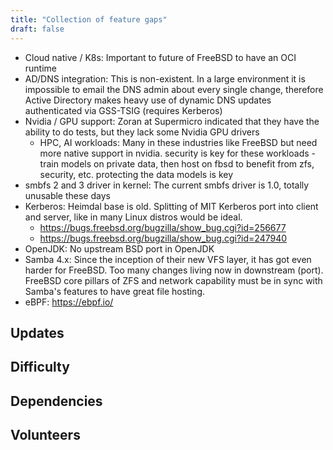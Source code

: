 ```yaml
---
title: "Collection of feature gaps"
draft: false
---
```


* Cloud native / K8s: Important to future of FreeBSD to have an OCI runtime 
* AD/DNS integration: This is non-existent. In a large environment it is 
  impossible to email the DNS admin about every single change, therefore Active
  Directory makes heavy use of dynamic DNS updates authenticated via GSS-TSIG
  (requires Kerberos)
* Nvidia / GPU support: Zoran at Supermicro indicated that they have the ability
  to do tests, but they lack some Nvidia GPU drivers
  * HPC, AI workloads: Many in these industries like FreeBSD but need more
    native support in nvidia. security is key for these workloads - train models
    on private data, then host on fbsd to benefit from zfs, security, etc. 
    protecting the data models is key
* smbfs 2 and 3 driver in kernel: The current smbfs driver is 1.0, totally
  unusable these days 
* Kerberos: Heimdal base is old.
  Splitting of MIT Kerberos port into client and server, like in many Linux distros would be ideal. 
  * https://bugs.freebsd.org/bugzilla/show_bug.cgi?id=256677 
  * https://bugs.freebsd.org/bugzilla/show_bug.cgi?id=247940 
* OpenJDK: No upstream BSD port in OpenJDK
* Samba 4.x: Since the inception of their new VFS layer, it has got even harder
  for FreeBSD. Too many changes living now in downstream (port). FreeBSD core
  pillars of ZFS and network capability must be in sync with Samba's features to
  have great file hosting.
* eBPF: https://ebpf.io/ 



## Updates

## Difficulty

## Dependencies

## Volunteers
